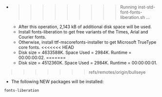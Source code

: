 * >>>>>>>>> Running inst-std-font-fonts-liberation.sh ...
  * After this operation, 2,143 kB of additional disk space will be used.
  * Install fonts-liberation to get free variants of the Times, Arial and Courier fonts.
  * Otherwise, install ttf-mscorefonts-installer to get Microsoft TrueType core fonts.
<<<<<<< HEAD
  * Disk size = 4633588K. Space Used = 2984K. Runtime = 00:00:00:02.
=======
  * Disk size = 4512360K. Space Used = 2984K. Runtime = 00:00:00:01.
>>>>>>> refs/remotes/origin/bullseye
  * The following NEW packages will be installed:
  ```bash
fonts-liberation
  ```
